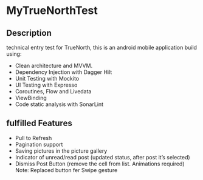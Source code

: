 # MyTrueNorthTest

## Description
technical entry test for TrueNorth, this is an android mobile application build using:

* Clean architecture and MVVM.
* Dependency Injection with Dagger Hilt
* Unit Testing with Mockito
* UI Testing with Expresso
* Coroutines, Flow and Livedata
* ViewBinding
* Code static analysis with SonarLint

## fulfilled Features

* Pull to Refresh
* Pagination support
* Saving pictures in the picture gallery
* Indicator of unread/read post (updated status, after post it’s selected)
* Dismiss Post Button (remove the cell from list. Animations required) Note: Replaced button fer Swipe gesture
